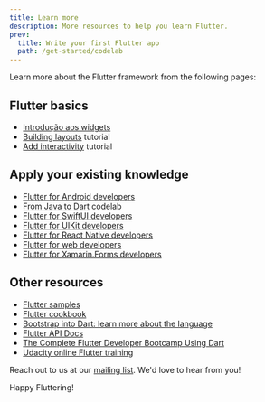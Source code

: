 ```yaml
---
title: Learn more
description: More resources to help you learn Flutter.
prev:
  title: Write your first Flutter app
  path: /get-started/codelab
---
```


Learn more about the Flutter framework from the following pages:

## Flutter basics

* [Introdução aos widgets][]
* [Building layouts][] tutorial
* [Add interactivity][] tutorial

## Apply your existing knowledge

* [Flutter for Android developers][]
* [From Java to Dart][] codelab
* [Flutter for SwiftUI developers][]
* [Flutter for UIKit developers][]
* [Flutter for React Native developers][]
* [Flutter for web developers][]
* [Flutter for Xamarin.Forms developers][]

## Other resources

* [Flutter samples][]
* [Flutter cookbook][]
* [Bootstrap into Dart: learn more about the language][]
* [Flutter API Docs][]
* [The Complete Flutter Developer Bootcamp Using Dart][]
* [Udacity online Flutter training][]

Reach out to us at our [mailing list][]. We'd love to hear from you!

Happy Fluttering!

[Add interactivity]: {{site.url}}/ui/interactive
[Bootstrap into Dart: learn more about the language]: {{site.url}}/resources/bootstrap-into-dart
[Building layouts]: {{site.url}}/ui/layout/tutorial
[The Complete Flutter Developer Bootcamp Using Dart]: https://www.appbrewery.co/p/flutter-development-bootcamp-with-dart
[Flutter API Docs]: {{site.api}}
[Flutter cookbook]: {{site.url}}/cookbook
[Flutter for Android developers]: {{site.url}}/get-started/flutter-for/android-devs
[Flutter for SwiftUI developers]: {{site.url}}/get-started/flutter-for/swiftui-devs
[Flutter for UIKit developers]: {{site.url}}/get-started/flutter-for/uikit-devs
[Flutter for React Native developers]: {{site.url}}/get-started/flutter-for/react-native-devs
[Flutter samples]: https://flutter.github.io/samples
[Flutter for web developers]: {{site.url}}/get-started/flutter-for/web-devs
[Flutter for Xamarin.Forms developers]: {{site.url}}/get-started/flutter-for/xamarin-forms-devs
[From Java to Dart]: {{site.codelabs}}/codelabs/from-java-to-dart
[Introdução aos widgets]: {{site.url}}/ui/widgets-intro
[mailing list]: mailto:{{site.email}}
[Udacity online Flutter training]: https://www.udacity.com/course/build-native-mobile-apps-with-flutter--ud905
